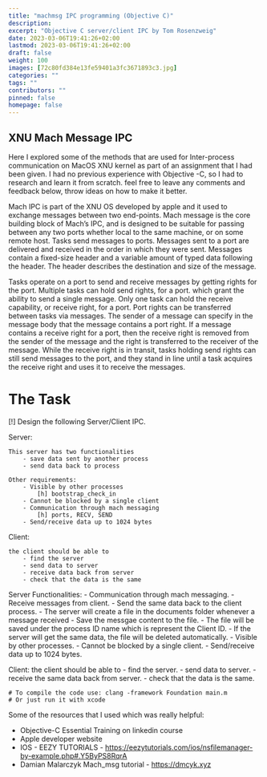 ```yaml
---
title: "machmsg IPC programming (Objective C)"
description: 
excerpt: "Objective C server/client IPC by Tom Rosenzweig"
date: 2023-03-06T19:41:26+02:00
lastmod: 2023-03-06T19:41:26+02:00
draft: false
weight: 100
images: [72c80fd384e13fe59401a3fc3671893c3.jpg]
categories: ""
tags: ""
contributors: ""
pinned: false
homepage: false
---
```



## XNU Mach Message IPC
Here I explored some of the methods that are used for Inter-process communication on MacOS XNU kernel as part of an assignment that I had been given. I had no previous experience with Objective -C, so I had to research and learn it from scratch. feel free to leave any comments and feedback below, throw ideas on how to make it better.

Mach IPC is part of the XNU OS developed by apple and it used to exchange messages between two end-points. Mach message is the core building block of Mach’s IPC, and is designed to be suitable for passing between any two ports whether local to the same machine, or on some remote host. Tasks send messages to ports. Messages sent to a port are delivered and received in the order in which they were sent. Messages contain a fixed-size header and a variable amount of typed data following the header. The header describes the destination and size of the message. 

Tasks operate on a port to send and receive messages by getting rights for the port. 
Multiple tasks can hold send rights, for a port. which grant the ability to send a single message. 
Only one task can hold the receive capability, or receive right, for a port. 
Port rights can be transferred between tasks via messages. 
The sender of a message can specify in the message body that the message contains a port right.
If a message contains a receive right for a port, then the receive right is removed from the sender of the message and the right is transferred to the receiver of the message. While the receive right is in transit, tasks holding send rights can still send messages to the port, and they stand in line until a task acquires the receive right and uses it to receive the messages. 




# The Task 

[!] Design the following Server/Client IPC.

Server:
	
	This server has two functionalities
		- save data sent by another process
		- send data back to process

	Other requirements:
		- Visible by other processes
			[h] bootstrap_check_in
		- Cannot be blocked by a single client
		- Communication through mach messaging
			[h] ports, RECV, SEND
		- Send/receive data up to 1024 bytes
Client:
	
	the client should be able to
		- find the server
		- send data to server
		- receive data back from server
		- check that the data is the same





Server Functionalities:
		- Communication through mach messaging.
        - Receive messages from client.
		- Send the same data back to the client process.
		- The server will create a file in the documents folder whenever a message received
		- Save the messgae content to the file.
		- The file will be saved under the process ID name which is represent the Client ID.
		- If the server will get the same data, the file will be deleted automatically.
		- Visible by other processes.
		- Cannot be blocked by a single client.
		- Send/receive data up to 1024 bytes.

Client:
	  the client should be able to
		- find the server.
		- send data to server.
		- receive the same data back from server.
		- check that the data is the same.
    
    
    # To compile the code use: clang -framework Foundation main.m  
    # Or just run it with xcode




Some of the resources that I used which was really helpful: 
- Objective-C Essential Training on linkedin course
- Apple developer website
- IOS - EEZY TUTORIALS - https://eezytutorials.com/ios/nsfilemanager-by-example.php#.Y5ByPS8RqrA
- Damian Malarczyk Mach_msg tutorial - https://dmcyk.xyz